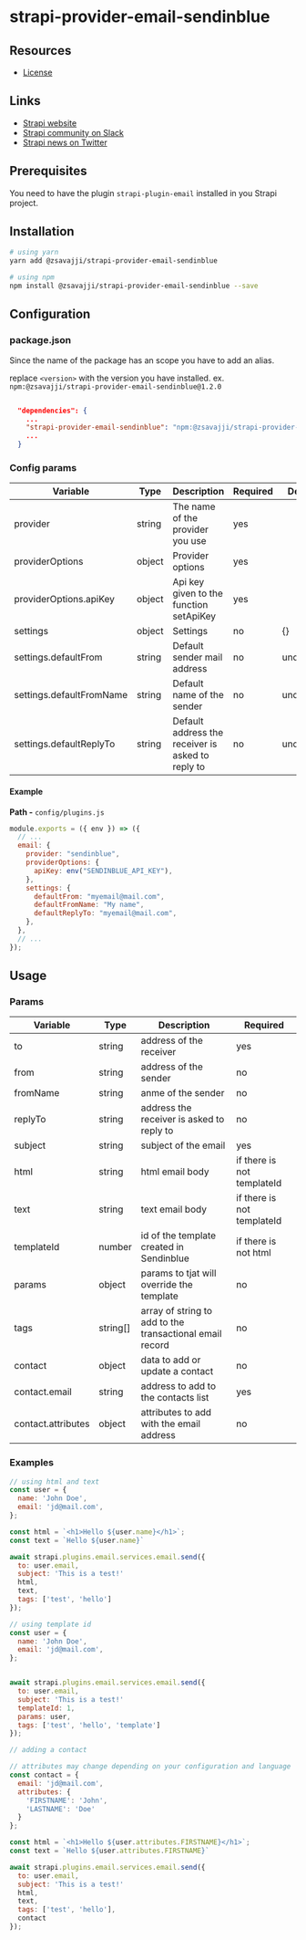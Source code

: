 # strapi-provider-email-sendinblue

## Resources

- [License](LICENSE)

## Links

- [Strapi website](https://strapi.io/)
- [Strapi community on Slack](https://slack.strapi.io)
- [Strapi news on Twitter](https://twitter.com/strapijs)

## Prerequisites

You need to have the plugin `strapi-plugin-email` installed in you Strapi project.

## Installation

```bash
# using yarn
yarn add @zsavajji/strapi-provider-email-sendinblue

# using npm
npm install @zsavajji/strapi-provider-email-sendinblue --save
```

## Configuration

### package.json

Since the name of the package has an scope you have to add an alias.

replace `<version>` with the version you have installed. ex. `npm:@zsavajji/strapi-provider-email-sendinblue@1.2.0`

```json

  "dependencies": {
    ...
    "strapi-provider-email-sendinblue": "npm:@zsavajji/strapi-provider-email-sendinblue@<version>"
    ...
  }

```

### Config params

| Variable                 | Type   | Description                                       | Required | Default   |
| ------------------------ | ------ | ------------------------------------------------- | -------- | --------- |
| provider                 | string | The name of the provider you use                  | yes      |           |
| providerOptions          | object | Provider options                                  | yes      |           |
| providerOptions.apiKey   | object | Api key given to the function setApiKey           | yes      |           |
| settings                 | object | Settings                                          | no       | {}        |
| settings.defaultFrom     | string | Default sender mail address                       | no       | undefined |
| settings.defaultFromName | string | Default name of the sender                        | no       | undefined |
| settings.defaultReplyTo  | string | Default address the receiver is asked to reply to | no       | undefined |

#### Example

**Path -** `config/plugins.js`

```js
module.exports = ({ env }) => ({
  // ...
  email: {
    provider: "sendinblue",
    providerOptions: {
      apiKey: env("SENDINBLUE_API_KEY"),
    },
    settings: {
      defaultFrom: "myemail@mail.com",
      defaultFromName: "My name",
      defaultReplyTo: "myemail@mail.com",
    },
  },
  // ...
});
```

## Usage

### Params

| Variable           | Type     | Description                                              | Required                   |
| ------------------ | -------- | -------------------------------------------------------- | -------------------------- |
| to                 | string   | address of the receiver                                  | yes                        |
| from               | string   | address of the sender                                    | no                         |
| fromName           | string   | anme of the sender                                       | no                         |
| replyTo            | string   | address the receiver is asked to reply to                | no                         |
| subject            | string   | subject of the email                                     | yes                        |
| html               | string   | html email body                                          | if there is not templateId |
| text               | string   | text email body                                          | if there is not templateId |
| templateId         | number   | id of the template created in Sendinblue                 | if there is not html       |
| params             | object   | params to tjat will override the template                | no                         |
| tags               | string[] | array of string to add to the transactional email record | no                         |
| contact            | object   | data to add or update a contact                          | no                         |
| contact.email      | string   | address to add to the contacts list                      | yes                        |
| contact.attributes | object   | attributes to add with the email address                 | no                         |

### Examples

```js
// using html and text
const user = {
  name: 'John Doe',
  email: 'jd@mail.com',
};

const html = `<h1>Hello ${user.name}</h1>`;
const text = `Hello ${user.name}`

await strapi.plugins.email.services.email.send({
  to: user.email,
  subject: 'This is a test!'
  html,
  text,
  tags: ['test', 'hello']
});

```

```js
// using template id
const user = {
  name: 'John Doe',
  email: 'jd@mail.com',
};


await strapi.plugins.email.services.email.send({
  to: user.email,
  subject: 'This is a test!'
  templateId: 1,
  params: user,
  tags: ['test', 'hello', 'template']
});

```

```js
// adding a contact

// attributes may change depending on your configuration and language
const contact = {
  email: 'jd@mail.com',
  attributes: {
    'FIRSTNAME': 'John',
    'LASTNAME': 'Doe'
  }
};

const html = `<h1>Hello ${user.attributes.FIRSTNAME}</h1>`;
const text = `Hello ${user.attributes.FIRSTNAME}`

await strapi.plugins.email.services.email.send({
  to: user.email,
  subject: 'This is a test!'
  html,
  text,
  tags: ['test', 'hello'],
  contact
});

```
